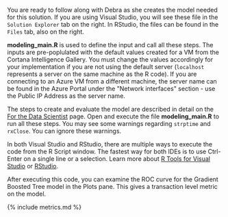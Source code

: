 
You are ready to follow along with Debra as she creates the model needed for this solution. 
<span class="sql"> 
If you are using Visual Studio, you will see these file in the <code>Solution Explorer</code> tab on the right. In RStudio, the files can be found in the <code>Files</code> tab, also on the right. 
</span> 

<div class="sql">
<strong>modeling_main.R</strong> is used to define the input and call all these steps. The inputs are pre-poplulated with the default values created for a VM from the Cortana Intelligence Gallery.  You must  change the values accordingly for your implementation if you are not using the default server (<code>localhost</code> represents a server on the same machine as the R code). If you are connecting to an Azure VM from a different machine, the server name can be found in the Azure Portal under the "Network interfaces" section - use the Public IP Address as the server name.
<p></p>
The steps to create and evaluate the model are described in detail on the <a href="data-scientist.html">For the Data Scientist</a> page. Open and execute the file <strong>modeling_main.R</strong> to run all these steps.  You may see some warnings regarding <code>strptime</code> and <code>rxClose</code>. You can ignore these warnings.
<p></p>
    <div class="alert alert-info" role="alert">
        In <span class="sql">both Visual Studio and</span> RStudio, there are multiple ways to execute the code from the R Script window.  The fastest way <span class="sql">for both IDEs</span> is to use Ctrl-Enter on a single line or a selection.  Learn more about  <span class="sql"><a href="http://microsoft.github.io/RTVS-docs/">R Tools for Visual Studio</a> or</span> <a href="https://www.rstudio.com/products/rstudio/features/">RStudio</a>.
    </div>
</div>

After executing this code, you can examine the ROC curve for the Gradient Boosted Tree model in the Plots pane. This gives a transaction level metric on the model. 

 {% include metrics.md %}
